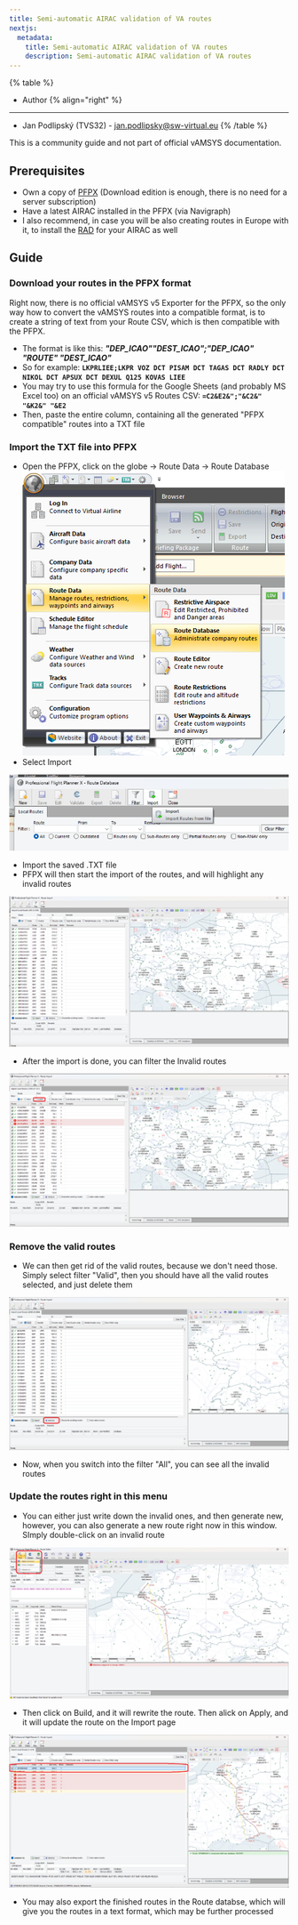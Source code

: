 ```yaml
---
title: Semi-automatic AIRAC validation of VA routes
nextjs:
  metadata:
    title: Semi-automatic AIRAC validation of VA routes
    description: Semi-automatic AIRAC validation of VA routes
---
```


{% table %}
* Author {% align="right" %}
---
* Jan Podlipský (TVS32) - jan.podlipsky@sw-virtual.eu
{% /table %} 
 
This is a community guide and not part of official vAMSYS documentation.

## Prerequisites
- Own a copy of [PFPX](http://flightsimsoft.com/) (Download edition is enough, there is no need for a server subscription)
- Have a latest AIRAC installed in the PFPX (via Navigraph)
- I also recommend, in case you will be also creating routes in Europe with it, to install the [RAD](https://forum.aerosoft.com/index.php?/files/file/6626-pfpx-version-2-rad-restrictions-and-directs-2409/) for your AIRAC as well

## Guide

### Download your routes in the PFPX format
Right now, there is no official vAMSYS v5 Exporter for the PFPX, so the only way how to convert the vAMSYS routes into a compatible format, is to create a string of text from your Route CSV, which is then compatible with the PFPX.
- The format is like this: ***"DEP_ICAO""DEST_ICAO";"DEP_ICAO" "ROUTE" "DEST_ICAO"***
- So for example: **```LKPRLIEE;LKPR VOZ DCT PISAM DCT TAGAS DCT RADLY DCT NIKOL DCT APSUX DCT DEXUL Q125 KOVAS LIEE```**
- You may try to use this formula for the Google Sheets (and probably MS Excel too) on an official vAMSYS v5 Routes CSV: **```=C2&E2&";"&C2&" "&K2&" "&E2```**
- Then, paste the entire column, containing all the generated "PFPX compatible" routes into a TXT file

### Import the TXT file into PFPX
- Open the PFPX, click on the globe -> Route Data -> Route Database
![Step 2-1](/guides/pfpx-airac-validation/step2-1.png)
- Select Import  

![Step 2-2](/guides/pfpx-airac-validation/step2-2.png)  

- Import the saved .TXT file
- PFPX will then start the import of the routes, and will highlight any invalid routes  

![Step 2-3](/guides/pfpx-airac-validation/step2-3.png)  

- After the import is done, you can filter the Invalid routes  

![Step 2-4](/guides/pfpx-airac-validation/step2-4.png)  

### Remove the valid routes
- We can then get rid of the valid routes, because we don't need those. Simply select filter "Valid", then you should have all the valid routes selected, and just delete them  

![Step 3-1](/guides/pfpx-airac-validation/step3-1.png)  

- Now, when you switch into the filter "All", you can see all the invalid routes
### Update the routes right in this menu
- You can either just write down the invalid ones, and then generate new, however, you can also generate a new route right now in this window. SImply double-click on an invalid route  

![Step 4-1](/guides/pfpx-airac-validation/step4-1.png)  

- Then click on Build, and it will rewrite the route. Then alick on Apply, and it will update the route on the Import page

![Step 4-1](/guides/pfpx-airac-validation/step4-2.png)  

- You may also export the finished routes in the Route databse, which will give you the routes in a text format, which may be further processed